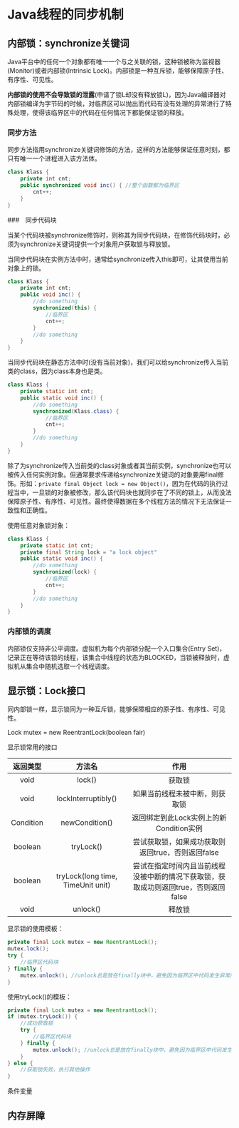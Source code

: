 # Java线程的同步机制

## 内部锁：synchronize关键词

Java平台中的任何一个对象都有唯一一个与之关联的锁，这种锁被称为监视器(Monitor)或者内部锁(Intrinsic Lock)。内部锁是一种互斥锁，能够保障原子性、有序性、可见性。

**内部锁的使用不会导致锁的泄露**(申请了锁L却没有释放锁L)，因为Java编译器对内部锁编译为字节码的时候，对临界区可以抛出而代码有没有处理的异常进行了特殊处理，使得该临界区中的代码在任何情况下都能保证锁的释放。

### 同步方法

同步方法指用synchronize关键词修饰的方法，这样的方法能够保证任意时刻，都只有唯一一个进程进入该方法体。

```java
class Klass {
    private int cnt;
    public synchronized void inc() { //整个函数都为临界区
        cnt++;
    }
}
```



###　同步代码块

当某个代码块被synchronize修饰时，则称其为同步代码块，在修饰代码块时，必须为synchronize关键词提供一个对象用户获取锁与释放锁。

当同步代码块在实例方法中时，通常给synchronize传入this即可，让其使用当前对象上的锁。

```java
class Klass {
    private int cnt;
    public void inc() {
        //do something
        synchronized(this) {
            //临界区
            cnt++;
        }
        //do something
    }
}
```

当同步代码块在静态方法中时(没有当前对象)，我们可以给synchronize传入当前类的class，因为class本身也是类。

```java
class Klass {
    private static int cnt;
    public static void inc() {
        //do something
        synchronized(Klass.class) {
            //临界区
            cnt++;
        }
        //do something
    }
}
```



除了为synchronize传入当前类的class对象或者其当前实例，synchronize也可以被传入任何实例对象。但通常要求传递给synchronize关键词的对象要用final修饰。形如：`private final Object lock = new Object()`，因为在代码的执行过程当中，一旦锁的对象被修改，那么该代码块也就同步在了不同的锁上，从而没法保障原子性、有序性、可见性。最终使得数据在多个线程方法的情况下无法保证一致性和正确性。

使用任意对象锁对象：

```java
class Klass {
    private static int cnt;
    private final String lock = "a lock object"
    public static void inc() {
        //do something
        synchronized(lock) {
            //临界区
            cnt++;
        }
        //do something
    }
}
```



### 内部锁的调度

内部锁仅支持非公平调度。虚拟机为每个内部锁分配一个入口集合(Entry Set)，记录正在等待该锁的线程，该集合中线程的状态为BLOCKED，当锁被释放时，虚拟机从集合中随机选取一个线程调度。











## 显示锁：Lock接口

同内部锁一样，显示锁同为一种互斥锁，能够保障相应的原子性、有序性、可见性。

Lock mutex = new ReentrantLock(boolean fair)

显示锁常用的接口

| 返回类型  |              方法名               |                             作用                             |
| :-------: | :-------------------------------: | :----------------------------------------------------------: |
|   void    |              lock()               |                            获取锁                            |
|   void    |        lockInterruptibly()        |                如果当前线程未被中断，则获取锁                |
| Condition |          newCondition()           |           返回绑定到此Lock实例上的新Condition实例            |
|  boolean  |             tryLock()             |      尝试获取锁，如果成功获取则返回true，否则返回false       |
|  boolean  | tryLock(long time, TimeUnit unit) | 尝试在指定时间内且当前线程没被中断的情况下获取锁，获取成功则返回true，否则返回false |
|   void    |             unlock()              |                            释放锁                            |

显示锁的使用模板：

```java
private final Lock mutex = new ReentrantLock();
mutex.lock();
try {
    //临界区代码块
} finally {
    mutex.unlock(); //unlock总是放在finally块中，避免因为临界区中代码发生异常而导致锁泄露
}
```



使用tryLock()的模板：

```java
private final Lock mutex = new ReentrantLock();
if (mutex.tryLock()) {
    //成功获取锁
    try {
        //临界区代码块
    } finally {
        mutex.unlock(); //unlock总是放在finally块中，避免因为临界区中代码发生异常而导致锁泄露
    }
} else {
    //获取锁失败，执行其他操作
}


```



条件变量







## 内存屏障

